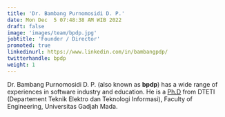 ```yaml
---
title: 'Dr. Bambang Purnomosidi D. P.'
date: Mon Dec  5 07:48:38 AM WIB 2022
draft: false
image: 'images/team/bpdp.jpg'
jobtitle: 'Founder / Director'
promoted: true
linkedinurl: https://www.linkedin.com/in/bambangpdp/
twitterhandle: bpdp
weight: 1
---
```


Dr. Bambang Purnomosidi D. P. (also known as **bpdp**) has a wide range of experiences in software industry and education. He is a [Ph.D](https://www.ugm.ac.id/id/berita/11755-raih-doktor-usai-teliti-sistem-web-pragmatik) from DTETI (Departement Teknik Elektro dan Teknologi Informasi), Faculty of Engineering, Universitas Gadjah Mada.  
